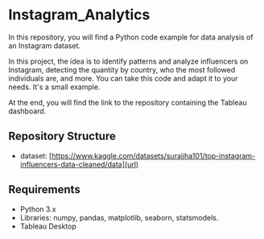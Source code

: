 # Instagram_Analytics
In this repository, you will find a Python code example for data analysis of an Instagram dataset.

In this project, the idea is to identify patterns and analyze influencers on Instagram, detecting the quantity by country, who the most followed individuals are, and more. You can take this code and adapt it to your needs. It's a small example.

At the end, you will find the link to the repository containing the Tableau dashboard.

## Repository Structure

- dataset: [https://www.kaggle.com/datasets/surajjha101/top-instagram-influencers-data-cleaned/data](url)

## Requirements

- Python 3.x
- Libraries: numpy, pandas, matplotlib, seaborn, statsmodels.
- Tableau Desktop
